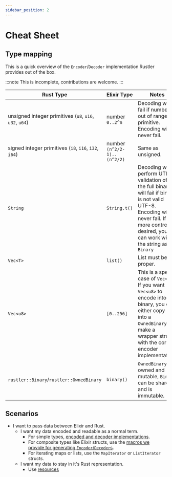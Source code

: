 ```yaml
---
sidebar_position: 2
---
```


# Cheat Sheet

## Type mapping
This is a quick overview of the `Encoder`/`Decoder` implementation Rustler provides out of the box.

:::note
This is incomplete, contributions are welcome.
:::

| Rust Type | Elixir Type | Notes |
| --------- | ----------- | ----- |
| unsigned integer primitives (`u8`, `u16`, `u32`, `u64`) | number `0..2^n` | Decoding will fail if number is out of range of primitive. Encoding will never fail. |
| signed integer primitives (`i8`, `i16`, `i32`, `i64`) | number `(n^2/2-1)..(n^2/2)` | Same as unsigned. |
| `String` | `String.t()` | Decoding will perform UTF-8 validation of the full binary, will fail if binary is not valid UTF-8. Encoding will never fail. If more control is desired, you can work with the string as a `Binary` |
| `Vec<T>` | `list()` | List must be proper. |
| `Vec<u8>` | `[0..256]` | This is a special case of `Vec<T>`. If you want `Vec<u8>` to encode into a binary, you can either copy it into a `OwnedBinary` or make a wrapper struct with the correct encoder implementation. |
| `rustler::Binary`/`rustler::OwnedBinary` | `binary()` | `OwnedBinary` is owned and mutable, `Binary` can be shared and is immutable. |

## Scenarios

* I want to pass data between Elixir and Rust.
  * I want my data encoded and readable as a normal term.
    * For simple types, [encoded and decoder implementations](#type-mapping).
    * For composite types like Elixir structs, use the [macros we provide for generating `Encoder`/`Decoder`s](/docs/concepts/composite-macros).
    * For iterating maps or lists, use the `MapIterator` or `ListIterator` structs.
  * I want my data to stay in it's Rust representation.
    * Use [resources](/docs/concepts/resources)
